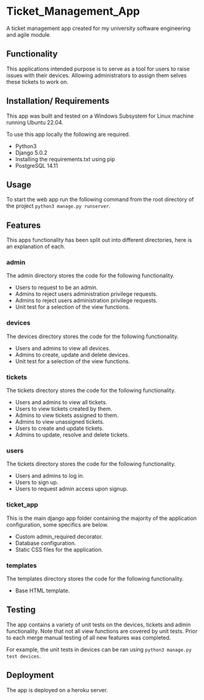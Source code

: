 # Ticket_Management_App

A ticket management app created for my university software engineering and agile module.

## Functionality

This applications intended purpose is to serve as a tool for users to raise issues with their devices. Allowing administrators to assign them selves these tickets to work on.

## Installation/ Requirements

This app was built and tested on a Windows Subsystem for Linux machine running Ubuntu 22.04.

To use this app locally the following are required.

- Python3
- Django 5.0.2
- Installing the requirements.txt using pip
- PostgreSQL 14.11

## Usage

To start the web app run the following command from the root directory of the project `python3 manage.py runserver`.

## Features

This apps functionality has been split out into different directories, here is an explanation of each.

### admin

The admin directory stores the code for the following functionality.

- Users to request to be an admin.
- Admins to reject users administration privilege requests.
- Admins to reject users administration privilege requests.
- Unit test for a selection of the view functions.

### devices

The devices directory stores the code for the following functionality.

- Users and admins to view all devices.
- Admins to create, update and delete devices.
- Unit test for a selection of the view functions.

### tickets

The tickets directory stores the code for the following functionality.

- Users and admins to view all tickets.
- Users to view tickets created by them.
- Admins to view tickets assigned to them.
- Admins to view unassigned tickets.
- Users to create and update tickets.
- Admins to update, resolve and delete tickets.

### users

The tickets directory stores the code for the following functionality.

- Users and admins to log in.
- Users to sign up.
- Users to request admin access upon signup.

### ticket_app

This is the main django app folder containing the majority of the application configuration, some specifics are below.

- Custom admin_required decorator.
- Database configuration.
- Static CSS files for the application.

### templates

The templates directory stores the code for the following functionality.

- Base HTML template.

## Testing

The app contains a variety of unit tests on the devices, tickets and admin functionality. Note that not all view functions are covered by unit tests. Prior to each merge manual testing of all new features was completed. 

For example, the unit tests in devices can be ran using `python3 manage.py test devices`.

## Deployment

The app is deployed on a heroku server.
